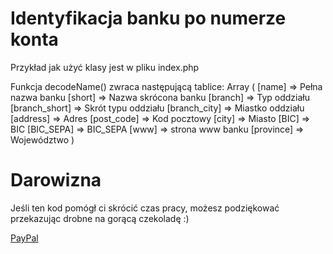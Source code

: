 # Identyfikacja banku po numerze konta 

Przykład jak użyć klasy jest w pliku index.php

Funkcja decodeName() zwraca następującą tablice:
Array
(
    [name] => Pełna nazwa banku
    [short] => Nazwa skrócona banku
    [branch] => Typ oddziału
    [branch_short] => Skrót typu oddziału
    [branch_city] => Miastko oddziału
    [address] => Adres
    [post_code] => Kod pocztowy
    [city] => Miasto
    [BIC] => BIC
    [BIC_SEPA] => BIC_SEPA
    [www] => strona www banku
    [province] => Województwo
)

# Darowizna

Jeśli ten kod pomógł ci skrócić czas pracy, możesz podziękować przekazując drobne na gorącą czekoladę :)

[PayPal](https://www.paypal.me/cybermediaoka)
